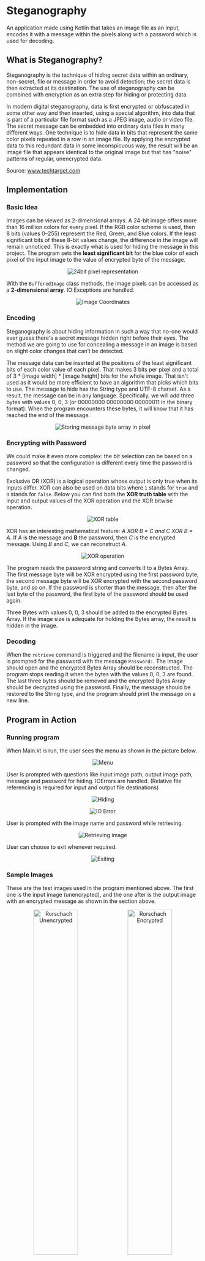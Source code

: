 # Steganography
An application made using Kotlin that takes an image file as an input, encodes it with a message within the pixels along with a password which is used for decoding.

## What is Steganography?
Steganography is the technique of hiding secret data within an ordinary, non-secret, file or message in order to avoid detection; the secret data is then extracted at its destination. The use of steganography can be combined with encryption as an extra step for hiding or protecting data. 

In modern digital steganography, data is first encrypted or obfuscated in some other way and then inserted, using a special algorithm, into data that is part of a particular file format such as a JPEG image, audio or video file. The secret message can be embedded into ordinary data files in many different ways. One technique is to hide data in bits that represent the same color pixels repeated in a row in an image file. By applying the encrypted data to this redundant data in some inconspicuous way, the result will be an image file that appears identical to the original image but that has "noise" patterns of regular, unencrypted data.

Source: www.techtarget.com

## Implementation

### Basic Idea
Images can be viewed as 2-dimensional arrays. A 24-bit image offers more than 16 million colors for every pixel. If the RGB color scheme is used, then 8 bits (values 0–255) represent the Red, Green, and Blue colors. If the least significant bits of these 8-bit values change, the difference in the image will remain unnoticed. This is exactly what is used for hiding the message in this project. The program sets the **least significant bit** for the blue color of each pixel of the input image to the value of encrypted byte of the message.

<p align="center">
<img src="images/readme/24bit.png" alt="24bit pixel representation">
</p>

With the `BufferedImage` class methods, the image pixels can be accessed as a **2-dimensional array**. IO Exceptions are handled.

<p align="center">
<img src="images/readme/Coordinates.png" alt="Image Coordinates">
</p>

### Encoding
Steganography is about hiding information in such a way that no-one would ever guess there's a secret message hidden right before their eyes. The method we are going to use for concealing a message in an image is based on slight color changes that can’t be detected.

The message data can be inserted at the positions of the least significant bits of each color value of each pixel. That makes 3 bits per pixel and a total of 3 * [image width] * [image height] bits for the whole image. That isn't used as it would be more efficient to have an algorithm that picks which bits to use. The message to hide has the String type and UTF-8 charset. As a result, the message can be in any language. Specifically, we will add three bytes with values 0, 0, 3 (or 00000000 00000000 00000011 in the binary format). When the program encounters these bytes, it will know that it has reached the end of the message.

<p align="center">
<img src="images/readme/pixels.png" alt="Storing message byte array in pixel">
</p>

### Encrypting with Password
We could make it even more complex: the bit selection can be based on a password so that the configuration is different every time the password is changed.

Exclusive OR (XOR) is a logical operation whose output is only true when its inputs differ. XOR can also be used on data bits where `1` stands for `true` and `0` stands for `false`. Below you can find both the **XOR truth table** with the input and output values of the XOR operation and the XOR bitwise operation.

<p align="center">
<img src="images/readme/tables.png" alt="XOR table">
</p>

XOR has an interesting mathematical feature: _A XOR B = C and C XOR B = A_. If _A_ is the message and **B** the password, then _C_ is the encrypted message. Using _B_ and _C_, we can reconstruct _A_.

<p align="center">
<img src="images/readme/xor.png" alt="XOR operation">
</p>

The program reads the password string and converts it to a Bytes Array. The first message byte will be XOR encrypted using the first password byte, the second message byte will be XOR encrypted with the second password byte, and so on. If the password is shorter than the message, then after the last byte of the password, the first byte of the password should be used again.

Three Bytes with values 0, 0, 3 should be added to the encrypted Bytes Array. If the image size is adequate for holding the Bytes array, the result is hidden in the image.

### Decoding
When the `retrieve` command is triggered and the filename is input, the user is prompted for the password with the message `Password:`. The image should open and the encrypted Bytes Array should be reconstructed. The program stops reading it when the bytes with the values 0, 0, 3 are found. The last three bytes should be removed and the encrypted Bytes Array should be decrypted using the password. Finally, the message should be restored to the String type, and the program should print the message on a new line.

## Program in Action

### Running program

When Main.kt is run, the user sees the menu as shown in the picture below.

<p align="center">
<img src="images/readme/menu.png" alt="Menu">
</p>

User is prompted with questions like input image path, output image path, message and password for hiding. IOErrors are handled. (Relative file referencing is required for input and output file destinations)

<p align="center">
<img src="images/readme/hide.png" alt="Hiding">
</p>

<p align="center">
<img src="images/readme/ioerror.png" alt="IO Error">
</p>

User is prompted with the image name and password while retrieving.

<p align="center">
<img src="images/readme/retrieve.png" alt="Retrieving image">
</p>

User can choose to exit whenever required.

<p align="center">
<img src="images/readme/exit.png" alt="Exiting">
</p>

### Sample Images

These are the test images used in the program mentioned above. The first one is the input image (unencrypted), and the one after is the output image with an encrypted message as shown in the section above.

<p align="center">
<img src="images/sample/rorshach.jpg" width=48% alt="Rorschach Unencrypted">
<img src="images/sample/rorshach-encrypted.jpg" width=48% alt="Rorschach Encrypted">
</p>


